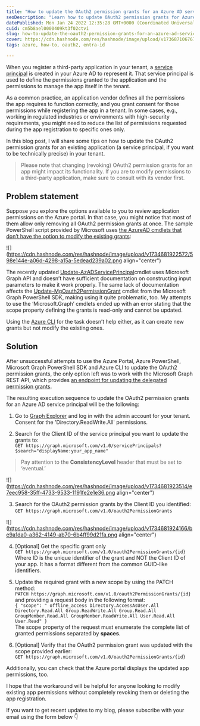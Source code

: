 ```yaml
---
title: "How to update the OAuth2 permission grants for an Azure AD service principal"
seoDescription: "Learn how to update OAuth2 permission grants for Azure AD service principals using Microsoft Graph REST API"
datePublished: Mon Jan 24 2022 12:35:28 GMT+0000 (Coordinated Universal Time)
cuid: cm5b8ael0000409kt3f02ctvi
slug: how-to-update-the-oauth2-permission-grants-for-an-azure-ad-service-principal
cover: https://cdn.hashnode.com/res/hashnode/image/upload/v1736871067674/299931c5-9814-448c-b1f8-360688547d75.png
tags: azure, how-to, oauth2, entra-id

---
```


When you register a third-party application in your tenant, a [service principal](https://docs.microsoft.com/en-us/azure/active-directory/fundamentals/service-accounts-principal) is created in your Azure AD to represent it. That service principal is used to define the permissions granted to the application and the permissions to manage the app itself in the tenant.

As a common practice, an application vendor defines all the permissions the app requires to function correctly, and you grant consent for those permissions while registering the app in a tenant. In some cases, e.g., working in regulated industries or environments with high-security requirements, you might need to reduce the list of permissions requested during the app registration to specific ones only.

In this blog post, I will share some tips on how to update the OAuth2 permission grants for an existing application (a service principal, if you want to be technically precise) in your tenant.

> Please note that changing (revoking) OAuth2 permission grants for an app might impact its functionality. If you are to modify permissions to a third-party application, make sure to consult with its vendor first.

## Problem statement

Suppose you explore the options available to you to review application permissions on the Azure portal. In that case, you might notice that most of them allow only removing all OAuth2 permission grants at once. The sample PowerShell script provided by Microsoft uses [the AzureAD cmdlets that don’t have the option to modify the existing grants](https://docs.microsoft.com/en-us/powershell/module/azuread/?view=azureadps-2.0#oauth2):

![](https://cdn.hashnode.com/res/hashnode/image/upload/v1734681922572/598e144e-a06d-4298-a15a-5edead239a02.png align="center")

The recently updated [Update-AzADServicePrincipal](https://docs.microsoft.com/en-us/powershell/module/az.resources/update-azadserviceprincipal)cmdlet uses Microsoft Graph API and doesn’t have sufficient documentation on constructing input parameters to make it work properly. The same lack of documentation affects the [Update-MgOauth2PermissionGrant](https://docs.microsoft.com/en-us/powershell/module/microsoft.graph.identity.signins/update-mgoauth2permissiongrant) cmdlet from the Microsoft Graph PowerShell SDK, making using it quite problematic, too. My attempts to use the ‘Microsoft.Graph’ cmdlets ended up with an error stating that the scope property defining the grants is read-only and cannot be updated.

Using the [Azure CLI](https://docs.microsoft.com/en-us/cli/azure/ad/app/permission?view=azure-cli-latest) for the task doesn’t help either, as it can create new grants but not modify the existing ones.

## Solution

After unsuccessful attempts to use the Azure Portal, Azure PowerShell, Microsoft Graph PowerShell SDK and Azure CLI to update the OAuth2 permission grants, the only option left was to work with the Microsoft Graph REST API, which provides [an endpoint for updating the delegated permission grants](https://docs.microsoft.com/en-us/graph/api/oauth2permissiongrant-update).

The resulting execution sequence to update the OAuth2 permission grants for an Azure AD service principal will be the following:

1. Go to [Graph Explorer](https://developer.microsoft.com/en-us/graph/graph-explorer) and log in with the admin account for your tenant. Consent for the 'Directory.ReadWrite.All' permissions.
    
2. Search for the Client ID of the service principal you want to update the grants to:  
    `GET https://graph.microsoft.com/v1.0/servicePrincipals?$search="displayName:your_app_name"`
    

> Pay attention to the **ConsistencyLevel** header that must be set to ‘eventual.’

![](https://cdn.hashnode.com/res/hashnode/image/upload/v1734681923514/e7eec958-35ff-4733-9533-1191fe2e1e36.png align="center")

3. Search for the OAuth2 permission grants by the Client ID you identified:  
    `GET https://graph.microsoft.com/v1.0/oauth2PermissionGrants`
    

![](https://cdn.hashnode.com/res/hashnode/image/upload/v1734681924166/be9a1da0-a362-4149-ab70-6b4ff99d21fa.png align="center")

4. \[Optional\] Get the specific grant only  
    `GET https://graph.microsoft.com/v1.0/oauth2PermissionGrants/{id}`  
    Where ID is the unique identifier of the grant and NOT the Client ID of your app. It has a format different from the common GUID-like identifiers.
    
5. Update the required grant with a new scope by using the PATCH method:  
    `PATCH https://graph.microsoft.com/v1.0/oauth2PermissionGrants/{id}`  
    and providing a request body in the following format:  
    `{ "scope": " offline_access Directory.AccessAsUser.All Directory.Read.All Group.ReadWrite.All Group.Read.All GroupMember.Read.All GroupMember.ReadWrite.All User.Read.All User.Read" }`  
    The scope property of the request must enumerate the complete list of granted permissions separated by **spaces**.
    
6. \[Optional\] Verify that the OAuth2 permission grant was updated with the scope provided earlier:  
    `GET https://graph.microsoft.com/v1.0/oauth2PermissionGrants/{id}`
    

Additionally, you can check that the Azure portal displays the updated app permissions, too.

I hope that the workaround will be helpful for anyone looking to modify existing app permissions without completely revoking them or deleting the app registration.

If you want to get recent updates to my blog, please subscribe with your email using the form below 👇